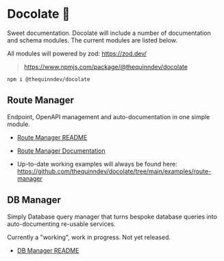 # Docolate 🍫
Sweet documentation. Docolate will include a number of documentation and schema modules. The current modules are listed below.

All modules will powered by zod: https://zod.dev/

> https://www.npmjs.com/package/@thequinndev/docolate
```
npm i @thequinndev/docolate
```

## Route Manager
Endpoint, OpenAPI management and auto-documentation in one simple module. 

* [Route Manager README](https://github.com/thequinndev/docolate/blob/main/src/db-manager/README.md)

* [Route Manager Documentation](https://github.com/thequinndev/docolate/wiki/Route-Manager-%E2%80%90-Getting-Started)

* Up-to-date working examples will always be found here: https://github.com/thequinndev/docolate/tree/main/examples/route-manager

## DB Manager
Simply Database query manager that turns bespoke database queries into auto-documenting re-usable services.

Currently a "working", work in progress. Not yet released.

* [DB Manager README](https://github.com/thequinndev/docolate/blob/main/src/db-manager/README.md)
